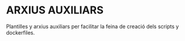 # ARXIUS AUXILIARS

Plantilles y arxius auxiliars per facilitar la feina de creació dels scripts y dockerfiles.
